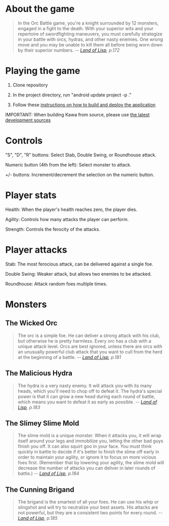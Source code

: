# About the game

> In the Orc Battle game, you're a knight surrounded by 12 monsters, engaged in a fight to the death. With your superior wits and your repertoire of swordfighting maneuvers, you must carefully strategize in your battle with orcs, hydras, and other nasty enemies. One wrong move and you may be unable to kill them all before being worn down by their superior numbers.
> -- <cite>[Land of Lisp][1], p.172</cite>

# Playing the game

1. Clone repository

2. In the project directory, run "android update project -p ."

3. Follow these [instructions on how to build and deploy the application](http://per.bothner.com/blog/2010/AndroidHelloScheme/)

IMPORTANT: When building Kawa from source, please use [the latest development sources](http://www.gnu.org/s/kawa/Getting-Kawa.html#Getting-the-development-sources-using-SVN)

# Controls

"S", "D", "R" buttons: Select Stab, Double Swing, or Roundhouse attack.

Numeric button (4th from the left): Select monster to attack.

+/- buttons: Increment/decrement the selection on the numeric button.

# Player stats

Health: When the player's health reaches zero, the player dies.

Agility: Controls how many attacks the player can perform.

Strength: Controls the ferocity of the attacks.

# Player attacks

Stab: The most ferocious attack, can be delivered against a single foe.

Double Swing: Weaker attack, but allows two enemies to be attacked.

Roundhouse: Attack random foes multiple times.

# Monsters

## The Wicked Orc

> The orc is a simple foe. He can deliver a strong attack with his club, but otherwise he is pretty harmless. Every orc has a club with a unique attack level. Orcs are best ignored, unless there are orcs with an unusually powerful club attack that you want to cull from the herd at the beginning of a battle.
> -- <cite>[Land of Lisp][1], p.181</cite>

## The Malicious Hydra

> The hydra is a very nasty enemy. It will attack you with its many heads, which you'll need to chop off to defeat it. The hydra's special power is that it can grow a new head during each round of battle, which means you want to defeat it as early as possible.
> -- <cite>[Land of Lisp][1], p.183</cite>

## The Slimey Slime Mold

> The slime mold is a unique monster. When it attacks you, it will wrap itself around your legs and immobilize you, letting the other bad guys finish you off. It can also squirt goo in your face. You must think quickly in battle to decide if it's better to finish the slime off early in order to maintain your agility, or ignore it to focus on more vicious foes first. (Remember that by lowering your agility, the slime mold will decrease the number of attacks you can deliver in later rounds of battle.)
> -- <cite>[Land of Lisp][1], p.184</cite>

## The Cunning Brigand

> The brigand is the smartest of all your foes. He can use his whip or slingshot and will try to neutralize your best assets. His attacks are not powerful, but they are a consistent two points for every round.
> -- <cite>[Land of Lisp][1], p.185</cite>

[1]:http://landoflisp.com/
